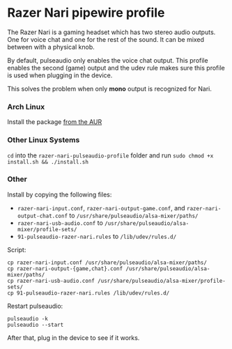 # Razer Nari pipewire profile

The Razer Nari is a gaming headset which has two stereo audio outputs. One for voice chat and one for the rest of the sound. It can be mixed between with a physical knob.

By default, pulseaudio only enables the voice chat output. This profile enables the second (game) output and the udev rule makes sure this profile is used when plugging in the device.

This solves the problem when only **mono** output is recognized for Nari.

### Arch Linux

Install the package [from the AUR](https://aur.archlinux.org/packages/razer-nari-pipewire-profile/)

### Other Linux Systems

``cd`` into the ``razer-nari-pulseaudio-profile`` folder and run ``sudo chmod +x install.sh && ./install.sh``

### Other

Install by copying the following files:

- `razer-nari-input.conf`, `razer-nari-output-game.conf`, and `razer-nari-output-chat.conf` to `/usr/share/pulseaudio/alsa-mixer/paths/`
- `razer-nari-usb-audio.conf` to `/usr/share/pulseaudio/alsa-mixer/profile-sets/`
- `91-pulseaudio-razer-nari.rules` to `/lib/udev/rules.d/`

Script:
```
cp razer-nari-input.conf /usr/share/pulseaudio/alsa-mixer/paths/
cp razer-nari-output-{game,chat}.conf /usr/share/pulseaudio/alsa-mixer/paths/
cp razer-nari-usb-audio.conf /usr/share/pulseaudio/alsa-mixer/profile-sets/
cp 91-pulseaudio-razer-nari.rules /lib/udev/rules.d/
```

Restart pulseaudio:

    pulseaudio -k
    pulseaudio --start

After that, plug in the device to see if it works.
